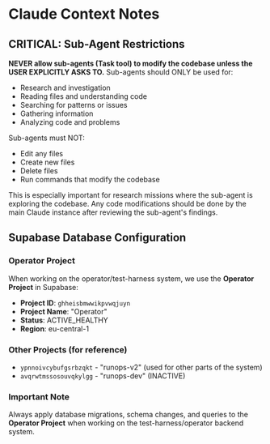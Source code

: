 # Claude Context Notes

## CRITICAL: Sub-Agent Restrictions

**NEVER allow sub-agents (Task tool) to modify the codebase unless the USER EXPLICITLY ASKS TO.** Sub-agents should ONLY be used for:
- Research and investigation
- Reading files and understanding code
- Searching for patterns or issues
- Gathering information
- Analyzing code and problems

Sub-agents must NOT:
- Edit any files
- Create new files
- Delete files
- Run commands that modify the codebase

This is especially important for research missions where the sub-agent is exploring the codebase. Any code modifications should be done by the main Claude instance after reviewing the sub-agent's findings.

## Supabase Database Configuration

### Operator Project
When working on the operator/test-harness system, we use the **Operator Project** in Supabase:
- **Project ID**: `ghheisbmwwikpvwqjuyn`
- **Project Name**: "Operator"
- **Status**: ACTIVE_HEALTHY
- **Region**: eu-central-1

### Other Projects (for reference)
- `ypnnoivcybufgsrbzqkt` - "runops-v2" (used for other parts of the system)
- `avqrwtmssosouvqkylgg` - "runops-dev" (INACTIVE)

### Important Note
Always apply database migrations, schema changes, and queries to the **Operator Project** when working on the test-harness/operator backend system.